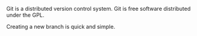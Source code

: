 Git is a distributed version control system.
Git is free software distributed under the GPL.



Creating a new branch is quick and simple.
